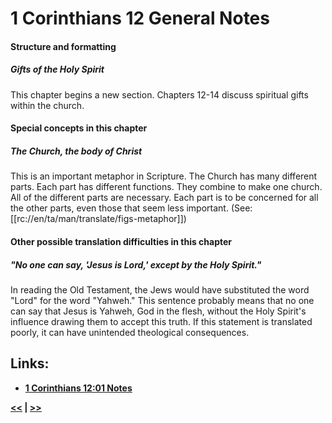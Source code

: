 # 1 Corinthians 12 General Notes

#### Structure and formatting

##### Gifts of the Holy Spirit

This chapter begins a new section. Chapters 12-14 discuss spiritual gifts within the church.

#### Special concepts in this chapter

##### The Church, the body of Christ

This is an important metaphor in Scripture. The Church has many different parts. Each part has different functions. They combine to make one church. All of the different parts are necessary. Each part is to be concerned for all the other parts, even those that seem less important. (See: [[rc://en/ta/man/translate/figs-metaphor]])

#### Other possible translation difficulties in this chapter

##### "No one can say, 'Jesus is Lord,' except by the Holy Spirit."
In reading the Old Testament, the Jews would have substituted the word "Lord" for the word "Yahweh." This sentence probably means that no one can say that Jesus is Yahweh, God in the flesh, without the Holy Spirit's influence drawing them to accept this truth. If this statement is translated poorly, it can have unintended theological consequences.

## Links:

* __[1 Corinthians 12:01 Notes](./01.md)__

__[<<](../11/intro.md) | [>>](../13/intro.md)__
